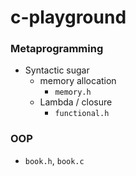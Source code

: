 c-playground
===================
### Metaprogramming
- Syntactic sugar 
  - memory allocation
    - `memory.h`
  - Lambda / closure
    - `functional.h`

### OOP
- `book.h`, `book.c`
